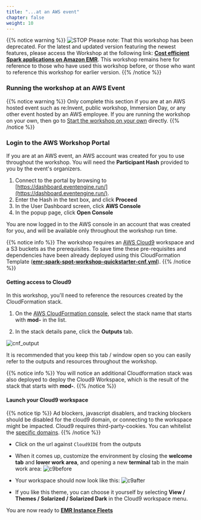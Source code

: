 ```yaml
---
title: "...at an AWS event"
chapter: false
weight: 10
---
```


{{% notice warning %}}
![STOP](../../images/stop_small.png)
Please note: That this workshop has been deprecated. For the latest and updated version featuring the newest features, please access the Workshop at the following link: **[Cost efficient Spark applications on Amazon EMR](https://catalog.us-east-1.prod.workshops.aws/workshops/aaa003a7-9c9e-46ad-af28-477b0d906f47/en-US)**.
This workshop remains here for reference to those who have used this workshop before, or those who want to reference this workshop for earlier version.
{{% /notice %}}


### Running the workshop at an AWS Event

{{% notice warning %}}
Only complete this section if you are at an AWS hosted event such as re:Invent, public workshop, Immersion Day, or any other event hosted by an AWS employee. If you are running the workshop on your own, then go to [Start the workshop on your own](/running_spark_apps_with_emr_on_spot_instances/self_paced.html) directly.
{{% /notice %}}

### Login to the AWS Workshop Portal

If you are at an AWS event, an AWS account was created for you to use throughout the workshop. You will need the **Participant Hash** provided to you by the event's organizers.

1. Connect to the portal by browsing to [https://dashboard.eventengine.run/](https://dashboard.eventengine.run/).
2. Enter the Hash in the text box, and click **Proceed** 
3. In the User Dashboard screen, click **AWS Console** 
4. In the popup page, click **Open Console** 

You are now logged in to the AWS console in an account that was created for you, and will be available only throughout the workshop run time.

{{% notice info %}}
 The workshop requires an [AWS Cloud9](https://console.aws.amazon.com/cloud9) workspace and a S3 buckets as the prerequisites. To save time these pre-requisites and dependencies have been already deployed using this CloudFormation Template (**[emr-spark-spot-workshop-quickstarter-cnf.yml](https://raw.githubusercontent.com/awslabs/ec2-spot-workshops/master/workshops/running_spark_apps_with_emr_on_spot_instances/emr-spark-spot-workshop-quickstarter-cnf.yaml)**).
{{% /notice %}}

#### Getting access to Cloud9  

In this workshop, you'll need to reference the resources created by the CloudFormation stack.

1. On the [AWS CloudFormation console](https://console.aws.amazon.com/cloudformation), select the stack name that starts with **mod-** in the list.

2. In the stack details pane, click the **Outputs** tab.

![cnf_output](/images/running-emr-spark-apps-on-spot/cnf_output.png)

It is recommended that you keep this tab / window open so you can easily refer to the outputs and resources throughout the workshop.

{{% notice info %}}
You will notice an additional Cloudformation stack was also deployed to deploy the Cloud9 Workspace, which is the result of the stack that starts with **mod-**.
{{% /notice %}}

#### Launch your Cloud9 workspace

{{% notice tip %}}
Ad blockers, javascript disablers, and tracking blockers should be disabled for
the cloud9 domain, or connecting to the workspace might be impacted.
Cloud9 requires third-party-cookies. You can whitelist the [specific domains]( https://docs.aws.amazon.com/cloud9/latest/user-guide/troubleshooting.html#troubleshooting-env-loading).
{{% /notice %}}

- Click on the url against `Cloud9IDE` from the outputs
- When it comes up, customize the environment by closing the **welcome tab** and **lower work area**, and opening a new **terminal** tab in the main work area:
![c9before](/images/running-emr-spark-apps-on-spot/c9before.png)

- Your workspace should now look like this:
![c9after](/images/running-emr-spark-apps-on-spot/c9after.png)

- If you like this theme, you can choose it yourself by selecting **View / Themes / Solarized / Solarized Dark**
in the Cloud9 workspace menu.

You are now ready to **[EMR Instance Fleets](/running_spark_apps_with_emr_on_spot_instances/emr_instance_fleets.html)**


